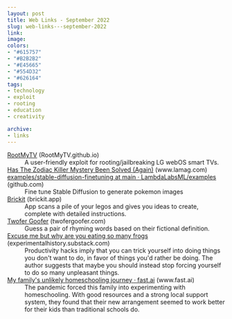 ```yaml
---
layout: post
title: Web Links - September 2022
slug: web-links---september-2022
link: 
image: 
colors:
- "#615757"
- "#B2B2B2"
- "#E45665"
- "#554D32"
- "#626164"
tags: 
- technology
- exploit
- rooting
- education
- creativity

archive:
- links
---
```


<dl>
  <dt>
    <a href="https://github.com/RootMyTV/RootMyTV.github.io">RootMyTV</a>
    <span class="post-meta">(RootMyTV.github.io)</span>
  </dt>
  <dd>A user-friendly exploit for rooting/jailbreaking LG webOS smart TVs.</dd>
  <dt>
    <a href="https://www.lamag.com/citythinkblog/zodiac-killer-paul-alfred-doerr/">Has The Zodiac Killer Mystery Been Solved (Again)</a>
    <span class="post-meta">(www.lamag.com)</span>
  </dt>
  <dd></dd>
  <dt>
    <a href="https://github.com/LambdaLabsML/examples/tree/main/stable-diffusion-finetuning">examples/stable-diffusion-finetuning at main · LambdaLabsML/examples</a>
    <span class="post-meta">(github.com)</span>
  </dt>
  <dd>Fine tune Stable Diffusion to generate pokemon images</dd>
  <dt>
    <a href="https://brickit.app/">Brickit</a>
    <span class="post-meta">(brickit.app)</span>
  </dt>
  <dd>App scans a pile of your legos and gives you ideas to create, complete with detailed instructions.</dd>
  <dt>
    <a href="https://twofergoofer.com/">Twofer Goofer</a>
    <span class="post-meta">(twofergoofer.com)</span>
  </dt>
  <dd>Guess a pair of rhyming words based on their fictional definition.</dd>
  <dt>
    <a href="https://experimentalhistory.substack.com/p/excuse-me-but-why-are-you-eating">Excuse me but why are you eating so many frogs</a>
    <span class="post-meta">(experimentalhistory.substack.com)</span>
  </dt>
  <dd>Productivity hacks imply that you can trick yourself into doing things you don't want to do, in favor of things you'd rather be doing. The author suggests that maybe you should instead stop forcing yourself to do so many unpleasant things.</dd>
  <dt>
    <a href="https://www.fast.ai/2022/09/06/homeschooling/">My family's unlikely homeschooling journey · fast.ai</a>
    <span class="post-meta">(www.fast.ai)</span>
  </dt>
  <dd>The pandemic forced this family into experimenting with homeschooling. With good resources and a strong local support system, they found that their new arrangement seemed to work better for their kids than traditional schools do.</dd>
</dl>
